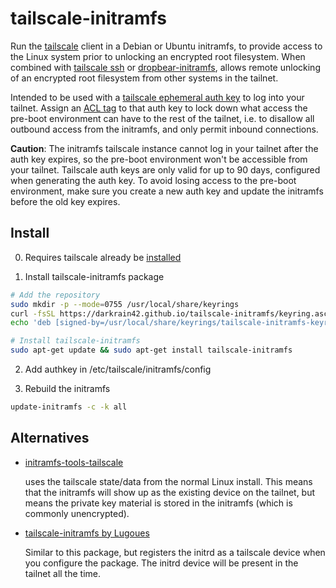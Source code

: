 # tailscale-initramfs

Run the [tailscale](https://tailscale.com) client in a Debian or Ubuntu
initramfs, to provide access to the Linux system prior to unlocking an
encrypted root filesystem. When combined with [tailscale
ssh](https://tailscale.com/kb/1193/tailscale-ssh) or
[dropbear-initramfs](https://packages.debian.org/stable/dropbear-initramfs),
allows remote unlocking of an encrypted root filesystem from other systems in
the tailnet.

Intended to be used with a [tailscale ephemeral auth
key](https://tailscale.com/kb/1085/auth-keys/) to log into your tailnet.  Assign
an [ACL
tag](https://tailscale.com/kb/1068/acl-tags/#generate-an-auth-key-with-an-acl-tag
) to that auth key to lock down what access the pre-boot environment can have to
the rest of the tailnet, i.e. to disallow all outbound access from the
initramfs, and only permit inbound connections.

**Caution**: The initramfs tailscale instance cannot log in your tailnet after
the auth key expires, so the pre-boot environment won't be accessible from
your tailnet.  Tailscale auth keys are only valid for up to 90 days,
configured when generating the auth key.  To avoid losing access to the
pre-boot environment, make sure you create a new auth key and update the
initramfs before the old key expires.

## Install

0. Requires tailscale already be [installed](https://pkgs.tailscale.com/stable/)

1. Install tailscale-initramfs package

```bash
# Add the repository
sudo mkdir -p --mode=0755 /usr/local/share/keyrings
curl -fsSL https://darkrain42.github.io/tailscale-initramfs/keyring.asc | sudo tee /usr/local/share/keyrings/tailscale-initramfs-keyring.asc >/dev/null
echo 'deb [signed-by=/usr/local/share/keyrings/tailscale-initramfs-keyring.asc] https://darkrain42.github.io/tailscale-initramfs/repo stable main' | sudo tee /etc/apt/sources.list.d/tailscale-initramfs.list >/dev/null

# Install tailscale-initramfs
sudo apt-get update && sudo apt-get install tailscale-initramfs
```

2. Add authkey in /etc/tailscale/initramfs/config

3. Rebuild the initramfs

```bash
update-initramfs -c -k all
```

## Alternatives

* [initramfs-tools-tailscale](https://github.com/mabels/initramfs-tools-tailscale/)

  uses the tailscale state/data from the normal Linux install.  This means that
  the initramfs will show up as the existing device on the tailnet, but means
  the private key material is stored in the initramfs (which is commonly
  unencrypted).

* [tailscale-initramfs by Lugoues](https://github.com/Lugoues/tailscale-initramfs)

  Similar to this package, but registers the initrd as a tailscale device when
  you configure the package.  The initrd device will be present in the tailnet
  all the time.
